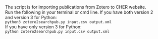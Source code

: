 The script is for importing publications from Zotero to CHER website.<br>
Run the following in your terminal or cmd line.
If you have both version 2 and version 3 for Python:<br>
```python3 zotero2searchpub.py input.csv output.xml```<br>
If you have only version 3 for Python:<br>
```python zotero2searchpub.py input.csv output.xml```
